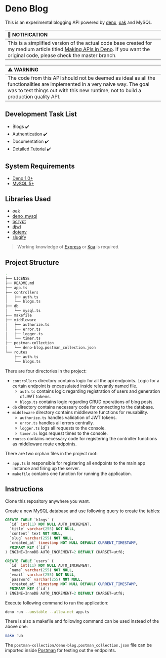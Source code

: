 # Deno Blog

This is an experimental blogging API powered by [deno](https://deno.land/), [oak](https://github.com/oakserver/oak) and MySQL.

| :bell: NOTIFICATION |
|:--------------------|
| This is a simplified version of the actual code base created for my medium article titled [Making APIs in Deno](https://medium.com/@farhanhasin/making-apis-in-deno-83dedda9dd1f). If you want the original code, please check the master branch. |

| :warning: WARNING |
|:------------------|
| The code from this API should not be deemed as ideal as all the functionalities are implemented in a very naive way. The goal was to test things out with this new runtime, not to build a production quality API. |

## Development Task List

- Blogs :heavy_check_mark:
- Authentication :heavy_check_mark:
- Documentation :heavy_check_mark:
- [Detailed Tutorial](https://medium.com/@farhanhasin/making-apis-in-deno-83dedda9dd1f) :heavy_check_mark:

## System Requirements

- [Deno 1.0+](https://deno.land/)
- [MySQL 5+](https://www.mysql.com/downloads/)

## Libraries Used

- [oak](https://deno.land/x/oak)
- [deno_mysql](https://deno.land/x/mysql)
- [bcrypt](https://deno.land/x/bcrypt)
- [djwt](https://deno.land/x/djwt)
- [dotenv](https://deno.land/x/dotenv)
- [slugify](https://deno.land/x/slugify)

> Working knowledge of [Express](https://expressjs.com/) or [Koa](https://koajs.com/) is required.

## Project Structure

```bash
.
├── LICENSE
├── README.md
├── app.ts
├── controllers
│   ├── auth.ts
│   └── blogs.ts
├── db
│   └── mysql.ts
├── makefile
├── middleware
│   ├── authorize.ts
│   ├── error.ts
│   ├── logger.ts
│   └── timer.ts
├── postman-collection
│   └── deno-blog.postman_collection.json
└── routes
    ├── auth.ts
    └── blogs.ts
```

There are four directories in the project:

- `controllers` directory contains logic for all the api endpoints. Logic for a certain endpoint is encapsulated inside relevantly named file.
  - `auth.ts` contains logic regarding registration of users and generation of JWT tokens.
  - `blogs.ts` contains logic regarding CRUD operations of blog posts.
- `db` directory contains necessary code for connecting to the database.
- `middleware` directory contains middleware functions for reusability.
  - `authorize.ts` handles validation of JWT tokens.
  - `error.ts` handles all errors centrally.
  - `logger.ts` logs all requests to the console.
  - `timer.ts` logs request times to the console.
- `routes` contains necessary code for registering the controller functions as middleware route endpoints.

There are two orphan files in the project root:

- `app.ts` is responsible for registering all endpoints to the main app instance and firing up the server.
- `makefile` contains one function for running the application.

## Instructions

Clone this repository anywhere you want.

Create a new MySQL database and use following query to create the tables:

```sql
CREATE TABLE `blogs` (
  `id` int(11) NOT NULL AUTO_INCREMENT,
  `title` varchar(255) NOT NULL,
  `content` text NOT NULL,
  `slug` varchar(255) NOT NULL,
  `created_at` timestamp NOT NULL DEFAULT CURRENT_TIMESTAMP,
  PRIMARY KEY (`id`)
) ENGINE=InnoDB AUTO_INCREMENT=2 DEFAULT CHARSET=utf8;

CREATE TABLE `users` (
  `id` int(11) NOT NULL AUTO_INCREMENT,
  `name` varchar(255) NOT NULL,
  `email` varchar(255) NOT NULL,
  `password` varchar(255) NOT NULL,
  `created_at` timestamp NOT NULL DEFAULT CURRENT_TIMESTAMP,
  PRIMARY KEY (`id`)
) ENGINE=InnoDB AUTO_INCREMENT=2 DEFAULT CHARSET=utf8;
```

Execute following command to run the application:

```bash
deno run --unstable --allow-net app.ts
```

There is also a makefile and following command can be used instead of the above one:

```bash
make run
```

The `postman-collection/deno-blog.postman_collection.json` file can be imported inside [Postman](https://www.postman.com/) for testing out the endpoints.
